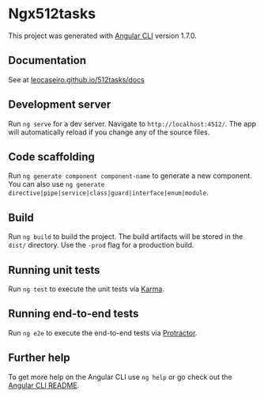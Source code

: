 # Ngx512tasks

This project was generated with [Angular CLI](https://github.com/angular/angular-cli) version 1.7.0.

## Documentation

See at [leocaseiro.github.io/512tasks/docs](http://leocaseiro.github.io/512tasks/docs/)

## Development server

Run `ng serve` for a dev server. Navigate to `http://localhost:4512/`. The app will automatically reload if you change any of the source files.

## Code scaffolding

Run `ng generate component component-name` to generate a new component. You can also use `ng generate directive|pipe|service|class|guard|interface|enum|module`.

## Build

Run `ng build` to build the project. The build artifacts will be stored in the `dist/` directory. Use the `-prod` flag for a production build.

## Running unit tests

Run `ng test` to execute the unit tests via [Karma](https://karma-runner.github.io).

## Running end-to-end tests

Run `ng e2e` to execute the end-to-end tests via [Protractor](http://www.protractortest.org/).

## Further help

To get more help on the Angular CLI use `ng help` or go check out the [Angular CLI README](https://github.com/angular/angular-cli/blob/master/README.md).
